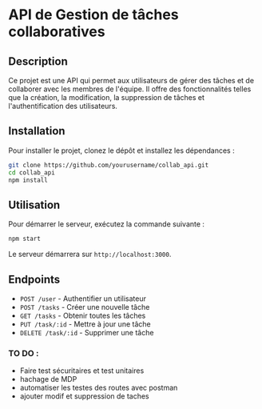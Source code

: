 # API de Gestion de tâches collaboratives

## Description
Ce projet est une API qui permet aux utilisateurs de gérer des tâches et de collaborer avec les membres de l'équipe. Il offre des fonctionnalités telles que la création, la modification, la suppression de tâches et l'authentification des utilisateurs.

## Installation
Pour installer le projet, clonez le dépôt et installez les dépendances :
```bash
git clone https://github.com/yourusername/collab_api.git
cd collab_api
npm install
```

## Utilisation
Pour démarrer le serveur, exécutez la commande suivante :
```bash
npm start
```
Le serveur démarrera sur `http://localhost:3000`.

## Endpoints
- `POST /user` - Authentifier un utilisateur
- `POST /tasks` - Créer une nouvelle tâche
- `GET /tasks` - Obtenir toutes les tâches
- `PUT /task/:id` - Mettre à jour une tâche
- `DELETE /task/:id` - Supprimer une tâche

### TO DO :
- Faire test sécuritaires et test unitaires
- hachage de MDP
- automatiser les testes des routes avec postman
- ajouter modif et suppression de taches